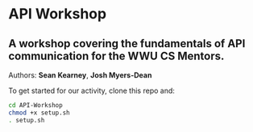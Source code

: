 # API Workshop
## A workshop covering the fundamentals of API communication for the WWU CS Mentors.
Authors: __Sean Kearney__, __Josh Myers-Dean__

To get started for our activity, clone this repo and:
```bash
cd API-Workshop
chmod +x setup.sh
. setup.sh
```

